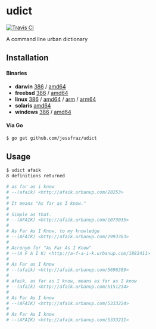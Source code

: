# udict

[![Travis CI](https://travis-ci.org/jessfraz/udict.svg?branch=master)](https://travis-ci.org/jessfraz/udict)

A command line urban dictionary

## Installation

#### Binaries

- **darwin** [386](https://github.com/jessfraz/udict/releases/download/v0.2.2/udict-darwin-386) / [amd64](https://github.com/jessfraz/udict/releases/download/v0.2.2/udict-darwin-amd64)
- **freebsd** [386](https://github.com/jessfraz/udict/releases/download/v0.2.2/udict-freebsd-386) / [amd64](https://github.com/jessfraz/udict/releases/download/v0.2.2/udict-freebsd-amd64)
- **linux** [386](https://github.com/jessfraz/udict/releases/download/v0.2.2/udict-linux-386) / [amd64](https://github.com/jessfraz/udict/releases/download/v0.2.2/udict-linux-amd64) / [arm](https://github.com/jessfraz/udict/releases/download/v0.2.2/udict-linux-arm) / [arm64](https://github.com/jessfraz/udict/releases/download/v0.2.2/udict-linux-arm64)
- **solaris** [amd64](https://github.com/jessfraz/udict/releases/download/v0.2.2/udict-solaris-amd64)
- **windows** [386](https://github.com/jessfraz/udict/releases/download/v0.2.2/udict-windows-386) / [amd64](https://github.com/jessfraz/udict/releases/download/v0.2.2/udict-windows-amd64)

#### Via Go

```bash
$ go get github.com/jessfraz/udict
```

## Usage

```bash
$ udict afaik
8 definitions returned

# as far as i know
# --(afaik) <http://afaik.urbanup.com/20253>
#
# It means "As far as I know."
#
# Simple as that.
# --(AFAIK) <http://afaik.urbanup.com/1073035>
#
# As Far As I Know, to my knowledge
# --(AFAIK) <http://afaik.urbanup.com/2993363>
#
# Acronym for "As Far As I Know"
# --(A F A I K) <http://a-f-a-i-k.urbanup.com/1882411>
#
# As Far as I Know
# --(afaik) <http://afaik.urbanup.com/5696389>
#
# afaik, as far as I know, means as far as I know
# --(afaik) <http://afaik.urbanup.com/5151214>
#
# As Far As I know
# --(AFAIK) <http://afaik.urbanup.com/5333224>
#
# As Far As I know
# --(AFAIK) <http://afaik.urbanup.com/5333211>
```

